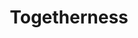 ---
pid: llp548
title: Togetherness
location_transcription: Center City
coordinates: "[-75.154456885874, 39.948181707594]"
zipcode: '19145'
gen_neighborhood: South Philadelphia
neighborhood: Passyunk
outside_phl: 
age: '26'
age_range: 20-29
instagram: 
image_file_name: llp_548.jpg
proposal_transcription: different hands of various shades from white to dark brown
  coming out of a rocky ground and all holding each other hands
topic: Inclusivity,Unity,Uplifting,Love,Race Ethnicity
topic_summary: 0, 0, 0, 0, 0
type: Mural,Sculpture Statue
keywords_other: 
credit: "@brooklyn_stlye; Brooklyn C."
image_labels: 
twitter: 
facebook: 
permalink: "/monuments/llp548/"
layout: item-page
---
